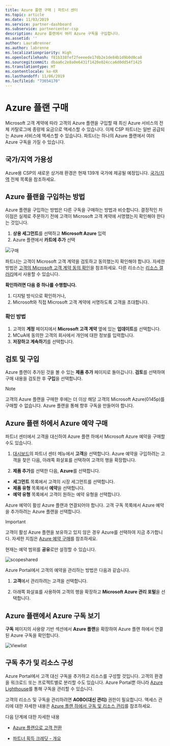 ```yaml
---
title: Azure 플랜 구매 | 파트너 센터
ms.topic: article
ms.date: 11/03/2019
ms.service: partner-dashboard
ms.subservice: partnercenter-csp
description: Azure 플랜에서 여러 Azure 구독을 구입합니다.
ms.assetid: ''
author: LauraBrenner
ms.author: labrenne
ms.localizationpriority: High
ms.openlocfilehash: f81b338fef2feeeede17db2e1de84b1d9b0d0ca8
ms.sourcegitcommit: dbaa6c2e8a0e6431f1420e024cca6d0dd54f1425
ms.translationtype: HT
ms.contentlocale: ko-KR
ms.lasthandoff: 11/06/2019
ms.locfileid: "73654170"
---
```

# <a name="purchase-the-azure-plan"></a>Azure 플랜 구매

Microsoft 고객 계약에 따라 고객의 Azure 플랜을 구입할 때 최신 Azure 서비스의 전체 카탈로그에 종량제 요금으로 액세스할 수 있습니다. 이제 CSP 파트너는 일반 공급되는 Azure 서비스에 액세스할 수 있습니다. 파트너는 하나의 Azure 플랜에서 여러 Azure 구독을 가질 수 있습니다. 

## <a name="countryregion-availability"></a>국가/지역 가용성
Azure용 CSP의 새로운 상거래 환경은 현재 139개 국가에 제공될 예정입니다. [국가/지역](https://query.prod.cms.rt.microsoft.com/cms/api/am/binary/RE3QN0x) 전체 목록을 참조하세요. 

## <a name="how-to-purchase-azure-plan"></a>Azure 플랜을 구입하는 방법

Azure 플랜을 구입하는 방법은 다른 구독을 구매하는 방법과 비슷합니다. 결정적인 차이점은 실제로 주문하기 전에 고객이 Microsoft 고객 계약에 서명했는지 확인해야 한다는 것입니다.

1. **상용 세그먼트**를 선택하고 **Microsoft Azure** 입력 
2. Azure 플랜에서 **카트에 추가** 선택

![구매](images/azure/Azurepurchase1.png)

파트너는 고객이 Microsoft 고객 계약을 검토하고 동의했는지 확인해야 합니다. 자세한 방법은 [고객의 Microsoft 고객 계약 동의 확인](https://docs.microsoft.com/partner-center/confirm-customer-agreement)을 참조하세요. 다른 리소스는 [리소스 갤러리](https://partner.microsoft.com/resources/collection/Microsoft-Customer-Agreement-in-the-CSP-program#/)에서 사용할 수 있습니다.

**확인하려면 다음 중 하나를 수행합니다.**
1. 디지털 방식으로 확인하거나,
2. Microsoft와 직접 Microsoft 고객 계약에 서명하도록 고객을 초대합니다. 

### <a name="to-confirm"></a>확인 방법 

1. 고객의 **계정** 페이지에서 **Microsoft 고객 계약** 옆에 있는 **업데이트**를 선택합니다.  
2. MCuA에 동의한 고객의 회사에서 개인에 대한 정보를 입력합니다.
3. **저장하고 계속하기**를 선택합니다.  

## <a name="review-and-buy"></a>검토 및 구입

Azure 플랜이 추가된 것을 볼 수 있는 **제품 추가** 페이지로 돌아갑니다. **검토**를 선택하여 구매 내용을 검토한 후 **구입**을 선택합니다. 

>[!Note]
>고객의 Azure 플랜을 구매한 후에는 더 이상 해당 고객의 Microsoft Azure(0145p)를 구매할 수 없습니다. Azure 플랜을 통해 향후 구독을 만들어야 합니다.

## <a name="purchase-azure-reservations-under-the-azure-plan"></a>Azure 플랜 하에서 Azure 예약 구매 
  
파트너 센터에서 고객을 대신하여 Azure 플랜 하에서 Microsoft Azure 예약을 구매할 수도 있습니다.

1. [대시보드](https://partner.microsoft.com/dashboard/)의 파트너 센터 메뉴에서 **고객**을 선택합니다. Azure 예약을 구입하려는 고객을 찾은 다음, 아래쪽 화살표를 선택하여 고객의 행을 확장합니다. 

2. **제품 추가**를 선택한 다음, **Azure**를 선택합니다. 
- **세그먼트** 목록에서 고객의 시장 세그먼트를 선택합니다. 
- **제품 유형** 목록에서 **예약**을 선택합니다. 
- **예약 유형** 목록에서 고객이 원하는 예약 유형을 선택합니다. 

Azure 예약이 활성 Azure 플랜과 연결되어야 합니다. 고객 구독 목록에서 Azure 예약을 추가하려는 Azure 플랜을 선택합니다. 

>[!Important] 
>고객이 활성 Azure 플랜을 보유하고 있지 않은 경우 Azure를 선택하여 지금 추가합니다. 자세한 지침은 [Azure 예약 구매](https://docs.microsoft.com/partner-center/azure-reservations-buying#purchase-azure-reservations)를 참조하세요.

현재는 예약 범위를 **공유**로만 설정할 수 있습니다. 

![scopeshared](images/azure/addprods1.png)

Azure Portal에서 고객의 예약을 관리하는 방법은 다음과 같습니다. 

1. **고객**에서 관리하려는 고객을 선택합니다. 

2. 아래쪽 화살표를 사용하여 고객의 행을 확장하고 **Microsoft Azure 관리 포털**을 선택합니다.  
 
## <a name="view-azure-subscriptions-under-the-azure-plan"></a>Azure 플랜에서 Azure 구독 보기 

**구독** 페이지의 사용량 기반 섹션에서 **Azure 플랜**을 확장하여 Azure 플랜 하에서 연결된 Azure 구독을 확인합니다.

![Viewlist](images/azure/addprods2.png) 


## <a name="add-subscriptions-and-configure-resources"></a>구독 추가 및 리소스 구성

Azure Portal에서 고객 대신 구독을 추가하고 리소스를 구성할 것입니다. 고객의 환경을 워크로드 또는 프로젝트별로 분리할 수도 있습니다. Azure Portal뿐 아니라 [Azure Lighthouse](https://azure.microsoft.com/services/azure-lighthouse/)를 통해 구독을 관리할 수 있습니다. 

고객의 리소스 및 구독을 관리하려면 **AOBO(대신 관리)** 권한이 필요합니다. 액세스 관리에 대한 자세한 내용은 [Azure 플랜 하에서 구독 및 리소스 관리](azure-plan-manage.md)를 참조하세요.

다음 단계에 대한 자세한 내용

- [Azure 플랜으로 고객 전환](azure-plan-transition.md)

- [파트너 획득 크레딧 - 개요](partner-earned-credit.md)







            




    

  













    



    